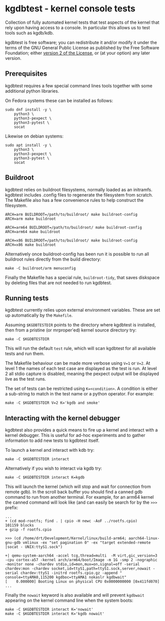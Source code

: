 kgdbtest - kernel console tests
===============================

Collection of fully automated kernel tests that test aspects of the
kernel that rely upon having access to a console. In particular this
allows us to test tools such as kgdb/kdb.

kgdbtest is free software; you can redistribute it and/or modify
it under the terms of the GNU General Public License as published by
the Free Software Foundation; either [version 2 of the
License](LICENSE.md), or (at your option) any later version.

Prerequisites
-------------

kgdbtest requires a few special command lines tools together with some
additional python libraries.

On Fedora systems these can be installed as follows:

~~~
sudo dnf install -y \
	python3 \
	python3-pexpect \
	python3-pytest \
	socat
~~~

Likewise on debian systems:

~~~
sudo apt install -y \
	python3 \
	python3-pexpect \
	python3-pytest \
	socat
~~~

Buildroot
---------

kgdbtest relies on buildroot filesystems, normally loaded as an
initramfs. kgdbtest includes .config files to regenerate the
filesystem from scratch. The Makefile also has a few convenience
rules to help construct the filesystem.

~~~
ARCH=arm BUILDROOT=/path/to/buildroot/ make buildroot-config
ARCH=arm make buildroot

ARCH=arm64 BUILDROOT=/path/to/buildroot/ make buildroot-config
ARCH=arm64 make buildroot

ARCH=x86 BUILDROOT=/path/to/buildroot/ make buildroot-config
ARCH=x86 make buildroot
~~~

Alternatively once buildroot-config has been run it is possible
to run all buildroot rules directly from the build directory:

~~~
make -C buildroot/arm menuconfig
~~~

Finally the Makefile has a special rule, `buildroot-tidy`, that
saves diskspace by deleting files that are not needed to run
kgdbtest.

Running tests
-------------

kgdbtest currently relies upon external environment variables. These are
set up automatically by the `Makefile`.

Assuming `$KGDBTESTDIR` points to the directory where kgdbtest is
installed, then from a pristine (or mrproper'ed) kernel source
directory try:

~~~
make -C $KGDBTESTDIR
~~~

This will run the default `test` rule, which will scan kgdbtest for all 
available tests and run them.

The Makefile behaviour can be made more verbose using `V=1` or `V=2`. At
level 1 the names of each test case are displayed as the test is run.
At level 2 all stdio capture is disabled, meaning the pexpect output
will be displayed live as the test runs.

The set of tests can be restricted using `K=<condition>`. A condition is
either a sub-string to match in the test name or a python operator. For
example:

~~~
make -C $KGDBTESTDIR V=2 K='kgdb and smoke'
~~~

Interacting with the kernel debugger
------------------------------------

kgdbtest also provides a quick means to fire up a kernel and interact
with a kernel debugger. This is useful for ad-hoc experiments and to
gather information to add new tests to kgdbtest itself.

To launch a kernel and interact with kdb try:

~~~
make -C $KGDBTESTDIR interact
~~~

Alternatively if you wish to interact via kgdb try:

~~~
make -C $KGDBTESTDIR interact K=kgdb
~~~

This will launch the kernel (which will stop and wait for connection
from remote gdb). In the scroll back buffer you should find a canned
gdb command to run from another terminal. For example, for an arm64
kernel the canned command will look like (and can easily be search for
by the `>>> ` prefix:

~~~
...
+ (cd mod-rootfs; find . | cpio -H newc -AoF ../rootfs.cpio)
101159 blocks
+ gzip -f rootfs.cpio

>>> (cd /home/drt/Development/Kernel/linux/build-arm64; aarch64-linux-gnu-gdb vmlinux -ex "set pagination 0" -ex "target extended-remote |socat - UNIX:ttyS1.sock")

+| qemu-system-aarch64 -accel tcg,thread=multi  -M virt,gic_version=3 -cpu cortex-a57 -kernel arch/arm64/boot/Image -m 1G -smp 2 -nographic -monitor none -chardev stdio,id=mon,mux=on,signal=off -serial chardev:mon -chardev socket,id=ttyS1,path=ttyS1.sock,server,nowait -serial chardev:ttyS1 -initrd rootfs.cpio.gz -append " console=ttyAMA0,115200 kgdboc=ttyAMA1 nokaslr kgdbwait"
[    0.000000] Booting Linux on physical CPU 0x0000000000 [0x411fd070]
...
~~~

Finally the `nowait` keyword is also available and will prevent
`kgdbwait` appearing on the kernel command line when the system
boots:

~~~
make -C $KGDBTESTDIR interact K='nowait'
make -C $KGDBTESTDIR interact K='kgdb nowait'
~~~
